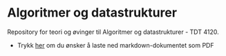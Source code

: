# Algoritmer og datastrukturer
Repository for teori og øvinger til Algoritmer og datastrukturer - TDT 4120.

* Trykk [her](http://www.markdowntopdf.com/) om du ønsker å laste ned markdown-dokumentet som PDF



 
